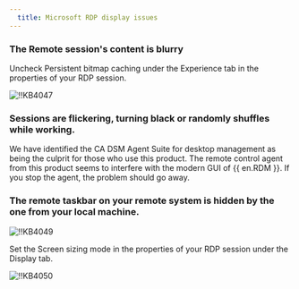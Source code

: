 ```yaml
---
  title: Microsoft RDP display issues
---
```

### The Remote session's content is blurry

Uncheck Persistent bitmap caching under the Experience tab in the properties of your RDP session.  

![!!KB4047](https://webdevolutions.azureedge.net/docs/en/kb/KB4047.png)

### Sessions are flickering, turning black or randomly shuffles while working.

We have identified the CA DSM Agent Suite for desktop management as being the culprit for those who use this product. The remote control agent from this product seems to interfere with the modern GUI of {{ en.RDM }}. If you stop the agent, the problem should go away.

### The remote taskbar on your remote system is hidden by the one from your local machine.  

![!!KB4049](https://webdevolutions.azureedge.net/docs/en/kb/KB4049.png)  

Set the Screen sizing mode in the properties of your RDP session under the Display tab.  

![!!KB4050](https://webdevolutions.azureedge.net/docs/en/kb/KB4050.png)
